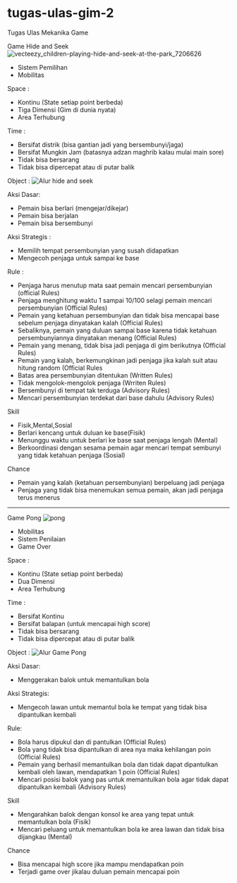 # tugas-ulas-gim-2
Tugas Ulas Mekanika Game

Game Hide and Seek
![vecteezy_children-playing-hide-and-seek-at-the-park_7206626](https://user-images.githubusercontent.com/114866289/223915404-55948d16-9d64-4e8e-8041-9f0f9ef0dac9.jpg)

- Sistem Pemilihan
- Mobilitas

Space :
- Kontinu (State setiap point berbeda)
- Tiga Dimensi (Gim di dunia nyata)
- Area Terhubung

Time :
- Bersifat distrik (bisa gantian jadi yang bersembunyi/jaga)
- Bersifat Mungkin Jam (batasnya adzan maghrib kalau mulai main sore)
- Tidak bisa bersarang
- Tidak bisa dipercepat atau di putar balik

Object :
![Alur hide and seek](https://user-images.githubusercontent.com/114866289/223915166-22623a59-c73f-4836-827e-bda00ac75099.jpg)

Aksi Dasar:
- Pemain bisa berlari (mengejar/dikejar)
- Pemain bisa berjalan
- Pemain bisa bersembunyi

Aksi Strategis :
- Memilih tempat persembunyian yang susah didapatkan
- Mengecoh penjaga untuk sampai ke base

Rule :
- Penjaga harus menutup mata saat pemain mencari persembunyian (official Rules)
- Penjaga menghitung waktu 1 sampai 10/100 selagi pemain mencari persembunyian (Official Rules)
- Pemain yang ketahuan persembunyian dan tidak bisa mencapai base sebelum penjaga dinyatakan kalah (Official Rules)
- Sebaliknya, pemain yang duluan sampai base karena tidak ketahuan persembunyiannya dinyatakan menang (Official Rules)
- Pemain yang menang, tidak bisa jadi penjaga di gim berikutnya (Official Rules)
- Pemain yang kalah, berkemungkinan jadi penjaga jika kalah suit atau hitung random (Official Rules
- Batas area persembunyian ditentukan (Written Rules)
- Tidak mengolok-mengolok penjaga (Wrriten Rules)
- Bersembunyi di tempat tak terduga (Advisory Rules)
- Mencari persembunyian terdekat dari base dahulu (Advisory Rules)

Skill
- Fisik,Mental,Sosial
- Berlari kencang untuk duluan ke base(Fisik)
- Menunggu waktu untuk berlari ke base saat penjaga lengah (Mental)
- Berkoordinasi dengan sesama pemain agar mencari tempat sembunyi yang tidak ketahuan penjaga (Sosial)

Chance 
- Pemain yang kalah (ketahuan persembunyian) berpeluang jadi penjaga
- Penjaga yang tidak bisa menemukan semua pemain, akan jadi penjaga terus menerus

-------------------------------------------------------------------------------------------------
Game Pong
![pong](https://user-images.githubusercontent.com/114866289/223915504-ad67b81d-62d9-4036-85d5-63ffb0376f50.jpeg)

- Mobilitas
- Sistem Penilaian
- Game Over

Space :
- Kontinu (State setiap point berbeda)
- Dua Dimensi
- Area Terhubung 

Time :
- Bersifat Kontinu
- Bersifat balapan (untuk mencapai high score)
- Tidak bisa bersarang
- Tidak bisa dipercepat atau di putar balik

Object :
![Alur Game Pong](https://user-images.githubusercontent.com/114866289/223932632-66913556-ba67-4eb4-b01f-217ee335fe23.jpg)

Aksi Dasar:
- Menggerakan balok untuk memantulkan bola

Aksi Strategis:
- Mengecoh lawan untuk memantul bola ke tempat yang tidak bisa dipantulkan kembali

Rule:
- Bola harus dipukul dan di pantulkan (Official Rules)
- Bola yang tidak bisa dipantulkan di area nya maka kehilangan poin (Official Rules)
- Pemain yang berhasil memantulkan bola dan tidak dapat dipantulkan kembali oleh lawan, mendapatkan 1 poin (Official Rules)
- Mencari posisi balok yang pas untuk memantulkan bola agar tidak dapat dipantulkan kembali (Advisory Rules)

Skill
- Mengarahkan balok dengan konsol ke area yang tepat untuk memantulkan bola (Fisik)
- Mencari peluang untuk memantulkan bola ke area lawan dan tidak bisa dijangkau (Mental)

Chance
- Bisa mencapai high score jika mampu mendapatkan poin 
- Terjadi game over jikalau duluan pemain mencapai poin
